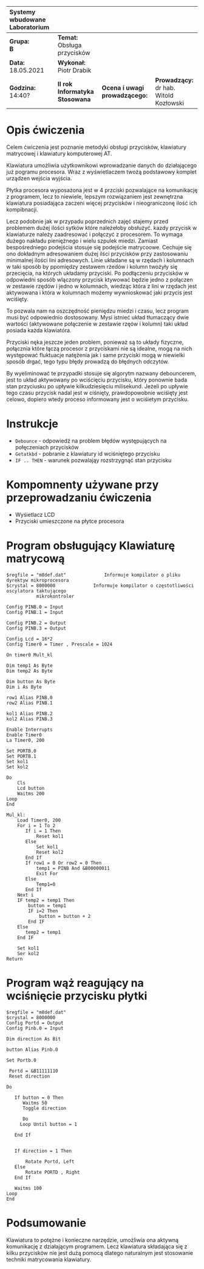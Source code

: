 |Systemy wbudowane Laboratorium | | | |
| :---                          | :--- | --- | --- | 
|**Grupa:**<br> **B**            | **Temat:** <br> Obsługa przycisków  | | |
|**Data:**<br> 18.05.2021       | **Wykonał:** <br> Piotr Drabik        | | |
|**Godzina:**<br> 14:40?        | **II rok Informatyka Stosowana**      | **Ocena i uwagi prowadzącego:**   | **Prowadzący:**<br> dr hab. Witold Kozłowski|


# Opis ćwiczenia 

Celem ćwiczenia jest poznanie metodyki obsługi przycisków, klawiatury matrycowej i klawiatury komputerowej AT.

Klawiatura umożliwia użytkownikowi wprowadzanie danych do działającego już pogramu procesora. Wraz z wyświetlaczem twożą podstawowy komplet urządzen wejścia wyjścia. 

Płytka procesora wyposażona jest w 4 przciski pozwalające na komunikację z programem, lecz to niewiele, lepszym rozwiązaniem jest zewnętrzna klawiatura posiadająca zaczeni więcej przycisków i nieograniczonę ilość ich kompibnacji. 

Lecz podobnie jak w przypadu poprzednich zajęć stajemy przed problemem dużej ilości sytków które należełoby obsłużyć. kazdy przycisk w klawiaturze należy zaadresować i połączyć z procesorem. To wymaga dużego nakładu pieniężnego i wielu szpulek miedzi. Zamiast bespośredniego podejścia stosuje się podejście matrycoowe. Cechuje się ono dokładnym adresowaniem dużej ilści przycisków przy zastosowaniu minimalnej ilości lini adresowych. Linie układane są w rzędach i kolumnach w taki sposób by ppomiędzy zestawem rżedów i kolumn twożyły się przecięcia, na których układamy przyciski. Po podłączeniu przycisków w odpowiedni sposób wlączony przycisk ktywować będzie jedno z połączen w zestawie rzędów i jedno w kolumnach, wiedząc która z lini w rzędach jest aktywowana i która w kolumnach możemy wywnioskować jaki przycis jest wciśięty. 

To pozwala nam na oszczędność pieniędzu miedzi i czasu, lecz program musi być odpowiednio dostosowany. Mysi istnieć układ tłumaczący dwie wartości (aktywowane połączenie w zestawie rzęów i kolumn) taki układ posiada każda klawiatóra.

Przyciski nęka jeszcze jeden problem, ponieważ są to układy fizyczne, połącznia które łączą procesor z przyciskami nie są idealne, mogą na nich występować fluktuacje natężenia jak i same przyciski mogą w niewielki sposób drgać, tego typu błędy prowadzą do błędnych odczytów. 

By wyeliminować te przypadki stosuje się algorytm nazwany debouncerem, jest to układ aktywowany po wciścięciu przycisku, który ponownie bada stan przyciusku po upływie kilkudziesięciu milisekund. Jeżeli po upływie tego czasu przycisk nadal jest w ciśnięty, prawdopowobnie wciśięty jest celowo, dopiero wtedy proceso informowany jest o wciśietym przycisku.  

# Instrukcje 

-  ```Debounce``` - odpowiedź na problem błędów występujących na połęczeniach przycisków 
-  ```Getatkbd``` - pobranie z klawiatury id wciśniętego przycisku 
- ```IF .. THEN``` - warunek pozwalająy rozstrzygnąć stan przycisku 

# Kompomnenty używane przy przeprowadzaniu ćwiczenia 
- Wyśietlacz LCD
- Przyciski umieszczone na płytce procesora 


# Program obsługujący Klawiaturę matrycową

```
$regfile = "m8def.dat"				Informuje kompilator o pliku dyrektyw mikroprocesora
$crystal = 8000000				Informuje kompilator o częstotliwości oscylatora taktującego 
           mikrokontroler

Config PINB.0 = Input
Config PINB.1 = Input

Config PINB.2 = Output
Config PINB.3 = Output

Config Lcd = 16*2
Config Timer0 = Timer , Prescale = 1024 

On timer0 Mult_kl

Dim temp1 As Byte 
Dim temp2 As Byte 

Dim button As Byte 
Dim i As Byte 

row1 Alias PINB.0
row2 Alias PINB.1

kol1 Alias PINB.2
kol2 Alias PINB.3

Enable Interrupts
Enable Timer0
La Timer0, 200

Set PORTB.0
Set PORTB.1
Set kol1
Set kol2

Do
    Cls
    Lcd button
    Waitms 200
Loop
End

Mul_kl:
    Load Timer0, 200
    For i = 1 To 2
       If i = 1 Then
           Reset kol1
       Else 
           Set kol1
           Reset kol2
       End If
       If row1 = 0 Or row2 = 0 Then
           temp1 = PINB And &B00000011
           Exit For
       Else
           Temp1=0
       End If 
    Next i
    IF temp2 = temp1 Then
        button = temp1
        IF i=2 Then 
            button = button + 2
        End IF
    Else 
       temp2 = temp1
    End IF

    Set kol1
    Ser kol2 
Return
```

# Program wąż reagujący na wciśnięcie przycisku płytki 

```
$regfile = "m8def.dat"
$crystal = 8000000
Config Portd = Output
Config Pinb.0 = Input

Dim direction As Bit

button Alias Pinb.0

Set Portb.0

 Portd = &B11111110
 Reset direction

Do

   If button = 0 Then
      Waitms 50
      Toggle direction

      Do
     Loop Until button = 1

   End If


   If direction = 1 Then

       Rotate Portd, Left
   Else
       Rotate PORTD , Right
   End If

   Waitms 100
Loop
End
```

# Podsumowanie 

Klawiatura to potężne i konieczne narzędzie, umożliwia ona aktywną komunikację z działającym programem. Lecz klawiatura składająca się z kilku przycisków nie jest dużą pomocą dlatego naturalnym jest stosowanie techniki matrycowania klawiatury.  